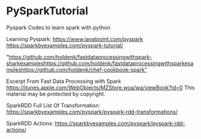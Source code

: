 # PySparkTutorial
Pyspark Codes to learn spark with python

Learning Pyspark:
https://www.javatpoint.com/pyspark
https://sparkbyexamples.com/pyspark-tutorial/


“https://github.com/holdenk/fastdataprocessingwithspark-sharkexampleshttps://github.com/holdenk/fastdataprocessingwithsparkexampleshttps://github.com/holdenk/chef-cookbook-spark”

Excerpt From
Fast Data Processing with Spark
https://itunes.apple.com/WebObjects/MZStore.woa/wa/viewBook?id=0
This material may be protected by copyright.


SparkRDD Full List Of Transformation:
https://sparkbyexamples.com/pyspark/pyspark-rdd-transformations/

SparkRDD Actions:
https://sparkbyexamples.com/pyspark/pyspark-rdd-actions/
